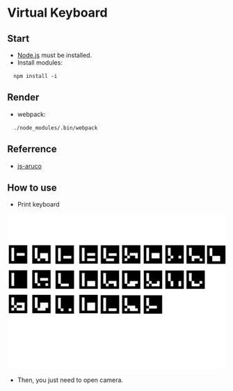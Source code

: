 # Virtual Keyboard

## Start

- [Node.js](https://nodejs.org/en/) must be installed.
- Install modules:
```
  npm install -i
```

## Render

- webpack:
```
  ./node_modules/.bin/webpack
```

## Referrence

- [js-aruco](https://github.com/jcmellado/js-aruco)

## How to use

- Print keyboard

![keyboard](https://raw.githubusercontent.com/HsuTing/virtual-keyboard/gh-pages/img/keyboard.jpg?raw=true "keyboard")

- Then, you just need to open camera.
